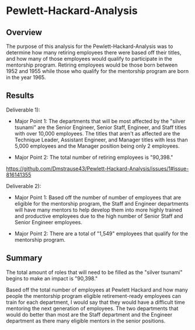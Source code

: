 # Pewlett-Hackard-Analysis

## Overview

The purpose of this analysis for the Pewlett-Hackard-Analysis was to determine how many retiring employees there were based off their titles, and how many of those employees would qualify to participate in the mentorship program. Retiring employees would be those born between 1952 and 1955 while those who qualify for the mentorship program are born in the year 1965.

## Results

Deliverable 1):

  * Major Point 1: The departments that will be most affected by the "silver tsunami" are the Senior Engineer, Senior Staff, Engineer, and Staff titles with over 10,000 employees. The titles that aren't as affected are the Technique Leader, Assistant Engineer, and Manager titles with less than 5,000 employees and the Manager position being only 2 employees.

  * Major Point 2: The total number of retiring employees is "90,398."

https://github.com/Dmstrause43/Pewlett-Hackard-Analysis/issues/1#issue-816141355

Deliverable 2):

  * Major Point 1: Based off the number of number of employees that are eligible for the mentorship program, the Staff and Engineer departments will have many mentors to help develop them into more highly trained and productive employees due to the high number of Senior Staff and Senior Engineer employees.

  * Major Point 2: There are a total of "1,549" employees that qualify for the mentorship program.

## Summary

The total amount of roles that will need to be filled as the "silver tsunami" begins to make an impact is "90,398." 

Based off the total number of employees at Pewlett Hackard and how many people the mentorship program eligible retirement-ready employees can train for each department, I would say that they would have a difficult time mentoring the next generation of employees. The two departments that would do better than most are the Staff department and the Engineer department as there many eligible mentors in the senior positions.
